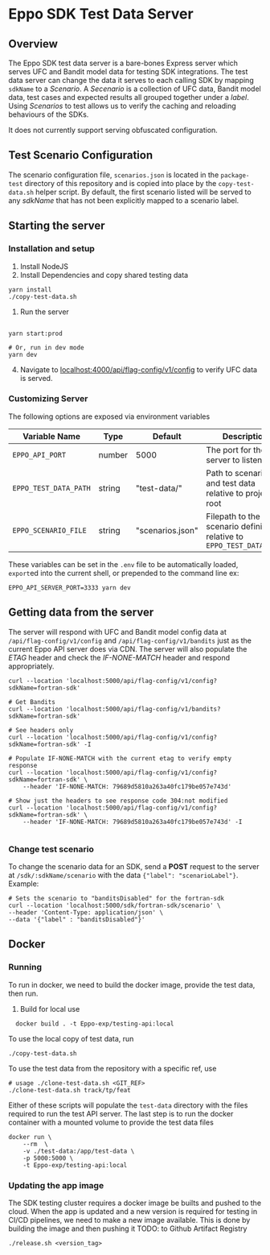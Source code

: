 # Eppo SDK Test Data Server

## Overview

The Eppo SDK test data server is a bare-bones Express server which serves UFC and Bandit model data for testing SDK integrations. The test data server can change the data it serves to each calling SDK by mapping `sdkName` to a _Scenario_. A _Secenario_ is a collection of UFC data, Bandit model data, test cases and expected results all grouped together under a _label_. Using _Scenarios_ to test allows us to verify the caching and reloading behaviours of the SDKs.

It does not currently support serving obfuscated configuration.

## Test Scenario Configuration

The scenario configuration file, `scenarios.json` is located in the `package-test` directory of this repository and is copied into place by the `copy-test-data.sh` helper script. By default, the first scenario listed will be served to any _sdkName_ that has not been explicitly mapped to a scenario label.

## Starting the server

### Installation and setup

1. Install NodeJS
2. Install Dependencies and copy shared testing data

```shell
yarn install
./copy-test-data.sh
```

1. Run the server

```shell

yarn start:prod

# Or, run in dev mode
yarn dev
```

4. Navigate to [localhost:4000/api/flag-config/v1/config](http://localhost:4000/api/flag-config/v1/config) to verify UFC data is served.

### Customizing Server
The following options are exposed via environment variables

| Variable Name         | Type      | Default           | Description |
| -- | -- | -- | -- |
| `EPPO_API_PORT`       | number    | 5000              | The port for the server to listen on |
| `EPPO_TEST_DATA_PATH` | string    | "test-data/"      | Path to scenario file and test data relative to project root |
| `EPPO_SCENARIO_FILE`  | string    | "scenarios.json"  | Filepath to the scenario definitions, relative to `EPPO_TEST_DATA_PATH` |


These variables can be set in the `.env` file to be automatically loaded, `export`ed into the current shell, or prepended to the command line ex:

```shell
EPPO_API_SERVER_PORT=3333 yarn dev
```

## Getting data from the server

The server will respond with UFC and Bandit model config data at `/api/flag-config/v1/config` and `/api/flag-config/v1/bandits` just as the current Eppo API server does via CDN. The server will also populate the _ETAG_ header and check the _IF-NONE-MATCH_ header and respond appropriately.

```shell
curl --location 'localhost:5000/api/flag-config/v1/config?sdkName=fortran-sdk'

# Get Bandits
curl --location 'localhost:5000/api/flag-config/v1/bandits?sdkName=fortran-sdk' 

# See headers only
curl --location 'localhost:5000/api/flag-config/v1/config?sdkName=fortran-sdk' -I

# Populate IF-NONE-MATCH with the current etag to verify empty response
curl --location 'localhost:5000/api/flag-config/v1/config?sdkName=fortran-sdk' \
    --header 'IF-NONE-MATCH: 79689d5810a263a40fc179be057e743d'

# Show just the headers to see response code 304:not modified
curl --location 'localhost:5000/api/flag-config/v1/config?sdkName=fortran-sdk' \
    --header 'IF-NONE-MATCH: 79689d5810a263a40fc179be057e743d' -I


```
### Change test scenario

To change the scenario data for an SDK, send a **POST** request to the server at `/sdk/:sdkName/scenario` with the data `{"label": "scenarioLabel"}`. Example:

```shell
# Sets the scenario to "banditsDisabled" for the fortran-sdk
curl --location 'localhost:5000/sdk/fortran-sdk/scenario' \
--header 'Content-Type: application/json' \
--data '{"label" : "banditsDisabled"}'
```

## Docker

### Running
To run in docker, we need to build the docker image, provide the test data, then run.

1. Build for local use
```shell
  docker build . -t Eppo-exp/testing-api:local
```

To use the local copy of test data, run
```shell
./copy-test-data.sh
```

To use the test data from the repository with a specific ref, use
```shell
# usage ./clone-test-data.sh <GIT_REF>
./clone-test-data.sh track/tp/feat

```

Either of these scripts will populate the `test-data` directory with the files required to run the test API server. The last step is to run the docker container with a mounted volume to provide the test data files

```shell
docker run \
    --rm  \
    -v ./test-data:/app/test-data \
    -p 5000:5000 \
    -t Eppo-exp/testing-api:local
```


### Updating the app image
The SDK testing cluster requires a docker image be builts and pushed to the cloud.
When the app is updated and a new version is required for testing in CI/CD pipelines, we need to make a new image available. This is done by building the image and then pushing it TODO: to Github Artifact Registry

```shell
./release.sh <version_tag>
```
